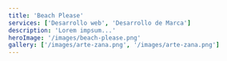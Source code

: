 ```yaml
---
title: 'Beach Please'
services: ['Desarrollo web', 'Desarrollo de Marca']
description: 'Lorem impsum...'
heroImage: '/images/beach-please.png'
gallery: ['/images/arte-zana.png', '/images/arte-zana.png']
---
```


